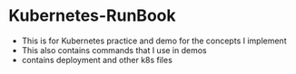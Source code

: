 # Kubernetes-RunBook

- This is for Kubernetes practice and demo for the concepts I implement
- This also contains commands that I use in demos
- contains deployment and other k8s files
